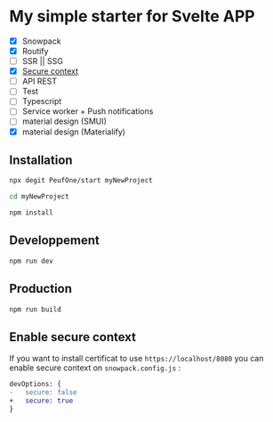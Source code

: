 # My simple starter for Svelte APP

- [X] Snowpack
- [X] Routify
- [ ] SSR || SSG
- [X] [Secure context](https://gist.github.com/cecilemuller/9492b848eb8fe46d462abeb26656c4f8)
- [ ] API REST
- [ ] Test
- [ ] Typescript
- [ ] Service worker + Push notifications
- [ ] material design (SMUI)
- [X] material design (Materialify)

## Installation

```bash
npx degit PeufOne/start myNewProject

cd myNewProject

npm install
```

## Developpement

```bash
npm run dev
```

## Production

```bash
npm run build
```

## Enable secure context

If you want to install certificat to use `https://localhost/8080` you can enable secure context on `snowpack.config.js` :

```diff
devOptions: {
-   secure: false
+   secure: true
}
```
